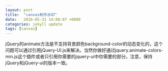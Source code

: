 ```yaml
---
layout: post
title:  "canvas制作水印"
date:   2016-05-31 14:08:07 +0800
categories: jekyll update
tags: [canvas]
---
```

jQuery的animate方法是不支持背景颜色background-color的动态变化的，这个问题可以通过引用jQuery-UI.js来解决。当然你做好通过jquery.animate-colors-min.js这个插件或者只引用你需要的jquery-ui中你需要的部分。注意，保持jQuery和jQuery-ui的版本一致。